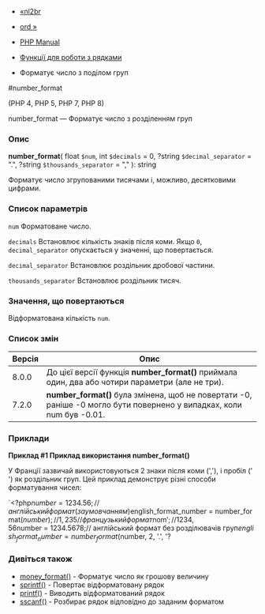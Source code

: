 - [«nl2br](function.nl2br.md)
- [ord »](function.ord.md)

- [PHP Manual](index.md)
- [Функції для роботи з рядками](ref.strings.md)
- Форматує число з поділом груп

#number_format

(PHP 4, PHP 5, PHP 7, PHP 8)

number_format — Форматує число з розділенням груп

### Опис

**number_format**(
float `$num`,
int `$decimals` = 0,
?string `$decimal_separator` = ".",
?string `$thousands_separator` = ","
): string

Форматує число згрупованими тисячами і, можливо, десятковими
цифрами.

### Список параметрів

`num`
Форматоване число.

`decimals`
Встановлює кількість знаків після коми. Якщо `0`, `decimal_separator`
опускається у значенні, що повертається.

`decimal_separator`
Встановлює роздільник дробової частини.

`thousands_separator`
Встановлює роздільник тисяч.

### Значення, що повертаються

Відформатована кількість `num`.

### Список змін

| Версія | Опис                                                                                                                  |
| ------ | --------------------------------------------------------------------------------------------------------------------- |
| 8.0.0  | До цієї версії функція **number_format()** приймала один, два або чотири параметри (але не три).                      |
| 7.2.0  | **number_format()** була змінена, щоб не повертати -0, раніше -0 могло бути повернено у випадках, коли num був -0.01. |

### Приклади

**Приклад #1 Приклад використання **number_format()****

У Франції зазвичай використовуються 2 знаки після коми (','), і пробіл ('
') як роздільник груп. Цей приклад демонструє різні
способи форматування чисел:

`<?php$number = 1234.56;// англійський формат (за умовчанням)$english_format_number = number_format($number);// 1,235// французький формат$nom$'  ;// 1 234,56$number = 1234.5678;// англійський формат без розділювачів груп$english_format_number = number_format($number, 2, '.', '?

### Дивіться також

- [money_format()](function.money-format.md) - Форматує число як
грошову величину
- [sprintf()](function.sprintf.md) - Повертає відформатовану
рядок
- [printf()](function.printf.md) - Виводить відформатований рядок
- [sscanf()](function.sscanf.md) - Розбирає рядок відповідно до
заданим форматом
